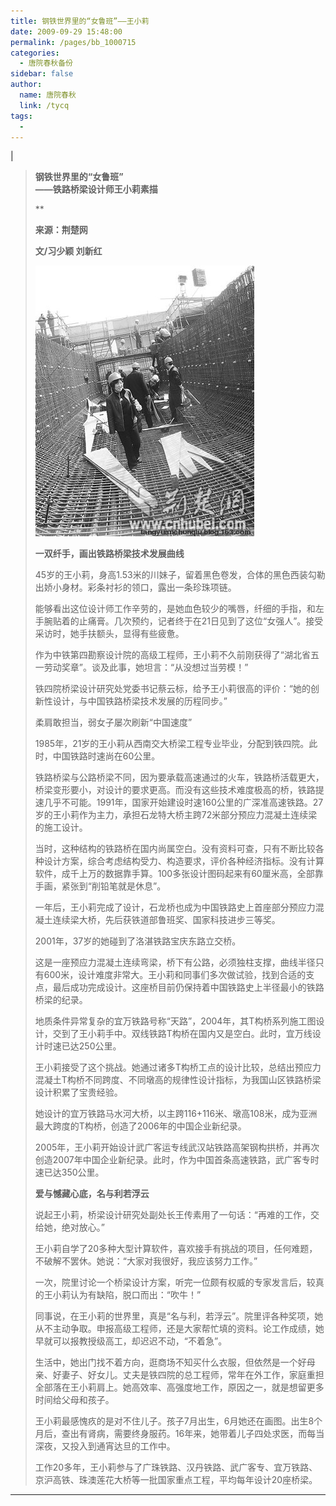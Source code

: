```yaml
---
title: 钢铁世界里的“女鲁班”——王小莉
date: 2009-09-29 15:48:00
permalink: /pages/bb_1000715
categories: 
  - 唐院春秋备份
sidebar: false
author: 
  name: 唐院春秋
  link: /tycq
tags: 
  - 
---
```


|

> **钢铁世界里的“女鲁班”  
>  ——铁路桥梁设计师王小莉素描**
>
> **
>
>  
> **来源：荆楚网**
>
> **文/习少颖 刘新红**
>
> [
> ![](/pic/img.bimg.126.net_photo_cXwkcO4eowWEYcjKR_2zEQ==_282037926665012464.jpg)](pic/img.bimg.126.net_photo_cXwkcO4eowWEYcjKR_2zEQ==_282037926665012464.jpg)
>
> **一双纤手，画出铁路桥梁技术发展曲线**
>
> 45岁的王小莉，身高1.53米的川妹子，留着黑色卷发，合体的黑色西装勾勒出娇小身材。彩条衬衫的领口，露出一条珍珠项链。
>
>
> 能够看出这位设计师工作辛劳的，是她血色较少的嘴唇，纤细的手指，和左手腕贴着的止痛膏。几次预约，记者终于在21日见到了这位“女强人”。接受采访时，她手扶额头，显得有些疲惫。
>
> 作为中铁第四勘察设计院的高级工程师，王小莉不久前刚获得了“湖北省五一劳动奖章”。谈及此事，她坦言：“从没想过当劳模！”
>
> 铁四院桥梁设计研究处党委书记蔡云标，给予王小莉很高的评价：“她的创新性设计，与中国铁路桥梁技术发展的历程同步。”
>
> 柔肩敢担当，弱女子屡次刷新“中国速度”
>
> 1985年，21岁的王小莉从西南交大桥梁工程专业毕业，分配到铁四院。此时，中国铁路时速尚在60公里。
>
>
> 铁路桥梁与公路桥梁不同，因为要承载高速通过的火车，铁路桥活载更大，桥梁变形要小，对设计的要求更高。而没有这些技术难度极高的桥，铁路提速几乎不可能。1991年，国家开始建设时速160公里的广深准高速铁路。27岁的王小莉作为主力，承担石龙特大桥主跨72米部分预应力混凝土连续梁的施工设计。
>
>
> 当时，这种结构的铁路桥在国内尚属空白。没有资料可查，只有不断比较各种设计方案，综合考虑结构受力、构造要求，评价各种经济指标。没有计算软件，成千上万的数据靠手算。100多张设计图码起来有60厘米高，全部靠手画，紧张到“削铅笔就是休息”。
>
> 一年后，王小莉完成了设计，石龙桥也成为中国铁路史上首座部分预应力混凝土连续梁大桥，先后获铁道部鲁班奖、国家科技进步三等奖。
>
> 2001年，37岁的她碰到了洛湛铁路宝庆东路立交桥。
>
>
> 这是一座预应力混凝土连续弯梁，桥下有公路，必须独柱支撑，曲线半径只有600米，设计难度非常大。王小莉和同事们多次做试验，找到合适的支点，最后成功完成设计。这座桥目前仍保持着中国铁路史上半径最小的铁路桥梁的纪录。
>
>
> 地质条件异常复杂的宜万铁路号称“天路”，2004年，其T构桥系列施工图设计，交到了王小莉手中。双线铁路T构桥在国内又是空白。此时，宜万线设计时速已达250公里。
>
> 王小莉接受了这个挑战。她通过诸多T构桥工点的设计比较，总结出预应力混凝土T构桥不同跨度、不同墩高的规律性设计指标，为我国山区铁路桥梁设计积累了宝贵经验。
>
> 她设计的宜万铁路马水河大桥，以主跨116+116米、墩高108米，成为亚洲最大跨度的T构桥，创造了2006年的中国企业新纪录。
>
>
> 2005年，王小莉开始设计武广客运专线武汉站铁路高架钢构拱桥，并再次创造2007年中国企业新纪录。此时，作为中国首条高速铁路，武广客专时速已达350公里。
>
> **爱与憾藏心底，名与利若浮云**
>
> 说起王小莉，桥梁设计研究处副处长王传素用了一句话：“再难的工作，交给她，绝对放心。”
>
> 王小莉自学了20多种大型计算软件，喜欢接手有挑战的项目，任何难题，不破解不罢休。她说：“大家对我很好，我应该努力工作。”
>
> 一次，院里讨论一个桥梁设计方案，听完一位颇有权威的专家发言后，较真的王小莉认为有缺陷，脱口而出：“吹牛！”
>
>
> 同事说，在王小莉的世界里，真是“名与利，若浮云”。院里评各种奖项，她从不主动争取。申报高级工程师，还是大家帮忙填的资料。论工作成绩，她早就可以报教授级高工，却迟迟不动，“不着急”。
>
>
> 生活中，她出门找不着方向，逛商场不知买什么衣服，但依然是一个好母亲、好妻子、好女儿。丈夫是铁四院的总工程师，常年在外工作，家庭重担全部落在王小莉肩上。她高效率、高强度地工作，原因之一，就是想留更多时间给父母和孩子。
>
>
> 王小莉最感愧疚的是对不住儿子。孩子7月出生，6月她还在画图。出生8个月后，查出有肾病，需要终身服药。16年来，她带着儿子四处求医，而每当深夜，又投入到通宵达旦的工作中。
>
> 工作20多年，王小莉参与了广珠铁路、汉丹铁路、武广客专、宜万铁路、京沪高铁、珠澳莲花大桥等一批国家重点工程，平均每年设计20座桥梁。  
  
---